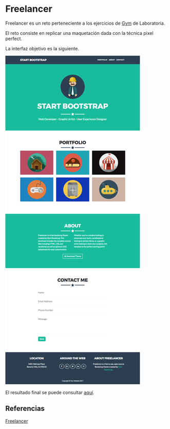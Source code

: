 # Freelancer

Freelancer es un reto perteneciente a los ejercicios de [Gym](https://github.com/Laboratoria/gym/tree/DEV009) de Laboratoria. 

El reto consiste en replicar una maquetación dada con la técnica pixel perfect.

La interfaz objetivo es la siguiente.

![objetivo](freelancer/images/fullpage.png)

El resultado final se puede consultar [aquí](https://freelancer-okmj.vercel.app/).

## Referencias
[Freelancer](https://github.com/Laboratoria/gym/tree/DEV009/exercises/freelancer-web)
